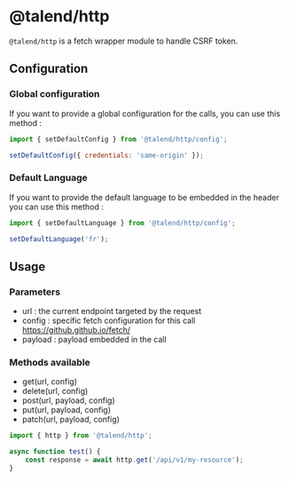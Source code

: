 # @talend/http

`@talend/http` is a fetch wrapper module to handle CSRF token.

## Configuration

### Global configuration

If you want to provide a global configuration for the calls, you can use this method :

```javascript
import { setDefaultConfig } from '@talend/http/config';

setDefaultConfig({ credentials: 'same-origin' });
```

### Default Language

If you want to provide the default language to be embedded in the header you can use this method :

```javascript
import { setDefaultLanguage } from '@talend/http/config';

setDefaultLanguage('fr');
```

## Usage

### Parameters

- url : the current endpoint targeted by the request
- config : specific fetch configuration for this call https://github.github.io/fetch/
- payload : payload embedded in the call

### Methods available

- get(url, config)
- delete(url, config)
- post(url, payload, config)
- put(url, payload, config)
- patch(url, payload, config)

```javascript
import { http } from '@talend/http';

async function test() {
	const response = await http.get('/api/v1/my-resource');
}
```
